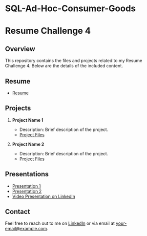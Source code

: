 # SQL-Ad-Hoc-Consumer-Goods


# Resume Challenge 4

## Overview
This repository contains the files and projects related to my Resume Challenge 4. Below are the details of the included content.

## Resume
- [Resume](Resume/Your_Resume_File.pdf)

## Projects
1. **Project Name 1**
   - Description: Brief description of the project.
   - [Project Files](Projects/Project1/)

2. **Project Name 2**
   - Description: Brief description of the project.
   - [Project Files](Projects/Project2/)

## Presentations
- [Presentation 1](Presentations/Presentation1.pdf)
- [Presentation 2](Presentations/Presentation2.pdf)
- [Video Presentation on LinkedIn](https://www.linkedin.com/feed/update/urn:li:activity:7227947632323624961/)

## Contact
Feel free to reach out to me on [LinkedIn](https://www.linkedin.com/in/your-profile) or via email at your-email@example.com.


